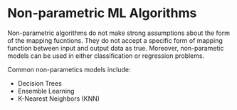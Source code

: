 # Non-parametric ML Algorithms

Non-parametric algorithms do not make strong assumptions about the form of the mapping fucntions. They do not accept a specific form of mapping function between input and output data as true. Moreover, non-parametic models can be used in either classification or regression problems. 

Common non-parametics models include: 

- Decision Trees
- Ensemble Learning
- K-Nearest Neighbors (KNN)